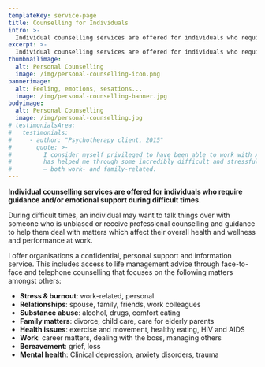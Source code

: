 ```yaml
---
templateKey: service-page
title: Counselling for Individuals
intro: >-
  Individual counselling services are offered for individuals who require guidance and/or emotional support during difficult times.
excerpt: >-
  Individual counselling services are offered for individuals who require guidance and/or emotional support during difficult times.
thumbnailimage:
  alt: Personal Counselling
  image: /img/personal-counselling-icon.png
bannerimage:
  alt: Feeling, emotions, sesations...
  image: /img/personal-counselling-banner.jpg
bodyimage:
  alt: Personal Counselling
  image: /img/personal-counselling.jpg
# testimonialsArea:
#   testimonials:
#     - author: "Psychotherapy client, 2015"
#       quote: >-
#         I consider myself privileged to have been able to work with Alistair. He
#         has helped me through some incredibly difficult and stressful situations
#         – both work- and family-related.
---
```


**Individual counselling services are offered for individuals who require guidance and/or emotional support during difficult times.**

During difficult times, an individual may want to talk things over with someone who is unbiased or receive professional counselling and guidance to help them deal with matters which affect their overall health and wellness and performance at work.

I offer organisations a confidential, personal support and information service. This includes access to life management advice through face-to-face and telephone counselling that focuses on the following matters amongst others:

- **Stress & burnout**: work-related, personal
- **Relationships**: spouse, family, friends, work colleagues
- **Substance abuse**: alcohol, drugs, comfort eating
- **Family matters**: divorce, child care, care for elderly parents
- **Health issues**: exercise and movement, healthy eating, HIV and AIDS
- **Work**: career matters, dealing with the boss, managing others
- **Bereavement**: grief, loss
- **Mental health**: Clinical depression, anxiety disorders, trauma
